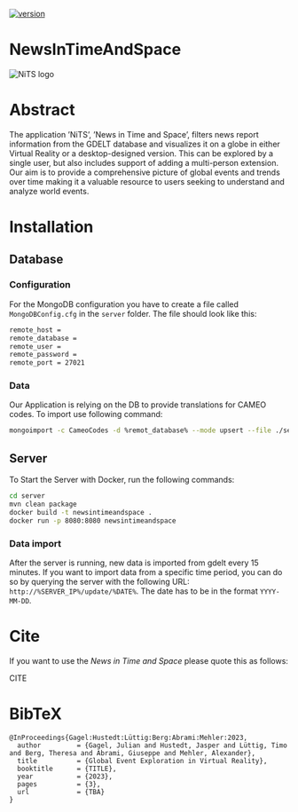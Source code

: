 [![version](https://img.shields.io/github/license/texttechnologylab/NewsInTimeAndSpace)]()

# NewsInTimeAndSpace
![NiTS logo](https://github.com/texttechnologylab/NewsInTimeAndSpace/assets/8282694/11cc5dc4-242b-4d70-a538-2f89f94039db)

# Abstract
The application ’NiTS’, ’News in Time and Space’, filters news report information from the GDELT database and visualizes it on a
globe in either Virtual Reality or a desktop-designed version. This can be explored by a single user, but also includes support of adding
a multi-person extension. Our aim is to provide a comprehensive picture of global events and trends over time making it a valuable
resource to users seeking to understand and analyze world events.

# Installation

## Database

### Configuration

For the MongoDB configuration you have to create a file called `MongoDBConfig.cfg` in the `server` folder. The file should look like this:

```bash
remote_host = 
remote_database = 
remote_user = 
remote_password = 
remote_port = 27021
```

### Data
Our Application is relying on the DB to provide translations for CAMEO codes. To import use following command:

```bash
mongoimport -c CameoCodes -d %remot_database% --mode upsert --file ./server/EventCameoCodes.json --jsonArray
```
## Server

To Start the Server with Docker, run the following commands:

```bash 
cd server
mvn clean package
docker build -t newsintimeandspace .
docker run -p 8080:8080 newsintimeandspace
```
### Data import

After the server is running, new data is imported from gdelt every 15 minutes. If you want to import data from a specific time period, you can do so by querying the server with the following URL: `http://%SERVER_IP%/update/%DATE%`. The date has to be in the format `YYYY-MM-DD`. 

# Cite
If you want to use the *News in Time and Space* please quote this as follows:

CITE

# BibTeX
```
@InProceedings{Gagel:Hustedt:Lüttig:Berg:Abrami:Mehler:2023,
  author         = {Gagel, Julian and Hustedt, Jasper and Lüttig, Timo and Berg, Theresa and Abrami, Giuseppe and Mehler, Alexander},
  title          = {Global Event Exploration in Virtual Reality},
  booktitle      = {TITLE},
  year           = {2023},
  pages          = {3},
  url            = {TBA}
}

```
